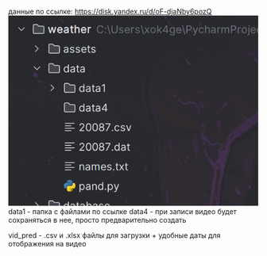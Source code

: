 данные по ссылке: https://disk.yandex.ru/d/oF-djaNby6pozQ
![img.png](img.png)
data1 - папка с файлами по ссылке
data4 - при записи видео будет сохраняться в нее, 
просто предварительно создать

vid_pred - .csv и .xlsx файлы для загрузки + удобные даты для отображения на видео